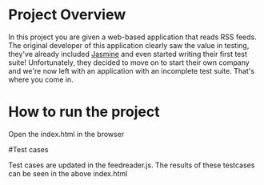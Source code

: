 # Project Overview

In this project you are given a web-based application that reads RSS feeds. The original developer of this application clearly saw the value in testing, they've already included [Jasmine](http://jasmine.github.io/) and even started writing their first test suite! Unfortunately, they decided to move on to start their own company and we're now left with an application with an incomplete test suite. That's where you come in.


# How to run the project

Open the index.html in the  browser

#Test cases 

Test cases are updated in the feedreader.js. The results of these testcases can be seen in the above index.html
